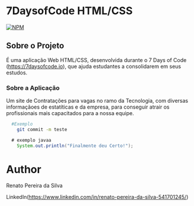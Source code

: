 # 7DaysofCode HTML/CSS
[![NPM](https://img.shields.io/github/license/Renatouhu/7DaysofCode-HMTL-CSS)](https://github.com/Renatouhu/7DaysofCode-HMTL-CSS/blob/master/LICENSE)
## Sobre o Projeto

É uma aplicação Web HTML/CSS, desenvolvida durante o 7 Days of Code (https://7daysofcode.io), que ajuda estudantes a consolidarem em seus estudos.

### Sobre a Aplicação
Um site de Contratações para vagas no ramo da Tecnologia, com diversas informaçãoes de estatíticas e da empresa, para conseguir atrair 
os profissionais mais capacitados para a nossa equipe.

```bash 
  #Exemplo
    git commit -m teste
```

```java 
  # exemplo javaa
    System.out.println("Finalmente deu Certo!");
```


# Author
Renato Pereira da Silva

LinkedIn(https://www.linkedin.com/in/renato-pereira-da-silva-541701245/)